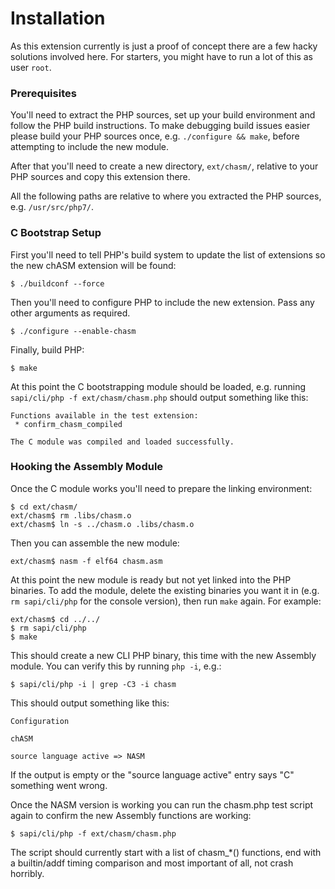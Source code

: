 # Installation

As this extension currently is just a proof of concept there are a few hacky solutions involved here. For starters, you
might have to run a lot of this as user `root`.

### Prerequisites

You'll need to extract the PHP sources, set up your build environment and follow the PHP build instructions. To make
debugging build issues easier please build your PHP sources once, e.g. `./configure && make`, before attempting to
include the new module.

After that you'll need to create a new directory, `ext/chasm/`, relative to your PHP sources and copy this extension
there.

All the following paths are relative to where you extracted the PHP sources, e.g. `/usr/src/php7/`.

### C Bootstrap Setup

First you'll need to tell PHP's build system to update the list of extensions so the new chASM extension will be found:

    $ ./buildconf --force

Then you'll need to configure PHP to include the new extension. Pass any other arguments as required.

    $ ./configure --enable-chasm

Finally, build PHP:

    $ make

At this point the C bootstrapping module should be loaded, e.g. running `sapi/cli/php -f ext/chasm/chasm.php` should
output something like this:

    Functions available in the test extension:
     * confirm_chasm_compiled

    The C module was compiled and loaded successfully.

### Hooking the Assembly Module

Once the C module works you'll need to prepare the linking environment:

    $ cd ext/chasm/
    ext/chasm$ rm .libs/chasm.o
    ext/chasm$ ln -s ../chasm.o .libs/chasm.o

Then you can assemble the new module:

    ext/chasm$ nasm -f elf64 chasm.asm

At this point the new module is ready but not yet linked into the PHP binaries. To add the module, delete the existing
binaries you want it in (e.g. `rm sapi/cli/php` for the console version), then run `make` again. For example:

    ext/chasm$ cd ../../
    $ rm sapi/cli/php
    $ make

This should create a new CLI PHP binary, this time with the new Assembly module. You can verify this by running
`php -i`, e.g.:

    $ sapi/cli/php -i | grep -C3 -i chasm

This should output something like this:

    Configuration

    chASM

    source language active => NASM

If the output is empty or the "source language active" entry says "C" something went wrong.

Once the NASM version is working you can run the chasm.php test script again to confirm the new Assembly functions are
working:

    $ sapi/cli/php -f ext/chasm/chasm.php

The script should currently start with a list of chasm\_\*() functions, end with a builtin/addf timing comparison and
most important of all, not crash horribly.
